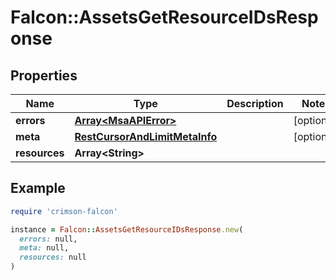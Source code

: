 # Falcon::AssetsGetResourceIDsResponse

## Properties

| Name | Type | Description | Notes |
| ---- | ---- | ----------- | ----- |
| **errors** | [**Array&lt;MsaAPIError&gt;**](MsaAPIError.md) |  | [optional] |
| **meta** | [**RestCursorAndLimitMetaInfo**](RestCursorAndLimitMetaInfo.md) |  | [optional] |
| **resources** | **Array&lt;String&gt;** |  |  |

## Example

```ruby
require 'crimson-falcon'

instance = Falcon::AssetsGetResourceIDsResponse.new(
  errors: null,
  meta: null,
  resources: null
)
```

